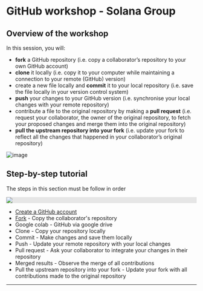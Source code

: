 # GitHub workshop - Solana Group

## Overview of the workshop

In this session, you will:
- **fork** a GitHub repository (i.e. copy a collaborator’s repository to your own GitHub account)
- **clone** it locally (i.e. copy it to your computer while maintaining a connection to your remote (GitHub) version)
- create a new file locally and **commit** it to your local repository (i.e. save the file locally in your version control system)
- **push** your changes to your GitHub version (i.e. synchronise your local changes with your remote repository)
- contribute a file to the original repository by making a **pull request** (i.e. request your collaborator, the owner of the original repository, to fetch your proposed changes and merge them into the original repository)
- **pull the upstream repository into your fork** (i.e. update your fork to reflect all the changes that happened in your collaborator’s original repository)        


![image](https://user-images.githubusercontent.com/54061949/216793059-31968e13-b753-4e5e-84b1-3cd65d2dea62.png)

## Step-by-step tutorial     
The steps in this section must be follow in order

<img style="display: block;-webkit-user-select: none;margin: auto;background-color: hsl(0, 0%, 90%);" src="https://media.npr.org/assets/img/2018/11/05/DL_519Planarians_PLANARIAN_PIECES_MOVE_AWAY_FM_EACH_OTHER.gif">


- [Create a GitHub account](./signup.md) 
- [Fork](./fork.md) - Copy the collaborator's repository
- Google colab - GitHub via google drive
- Clone - Copy your repository locally
- Commit - Make changes and save them locally
- Push - Update your remote repository with your local changes
- Pull request - Ask your collaborator to integrate your changes in their repository
- Merged results - Observe the merge of all contributions
- Pull the upstream repository into your fork - Update your fork with all contributions made to the original repository

***



